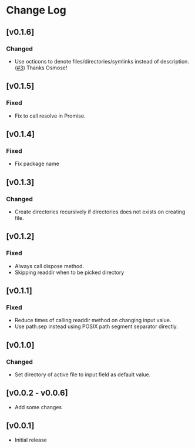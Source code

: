 # Change Log
## [v0.1.6]
### Changed
- Use octicons to denote files/directories/symlinks instead of description. ([#3](https://github.com/jit-y/vscode-advanced-open-file/pull/3)) Thanks Osmose!

## [v0.1.5]
### Fixed
- Fix to call resolve in Promise.

## [v0.1.4]
### Fixed
- Fix package name

## [v0.1.3]
### Changed
- Create directories recursively if directories does not exists on creating file.

## [v0.1.2]
### Fixed
- Always call dispose method.
- Skipping readdir when to be picked directory

## [v0.1.1]
### Fixed
- Reduce times of calling readdir method on changing input value.
- Use path.sep instead using POSIX path segment separator directly.

## [v0.1.0]
### Changed
- Set directory of active file to input field as default value.

## [v0.0.2 - v0.0.6]
- Add some changes

## [v0.0.1]
- Initial release
